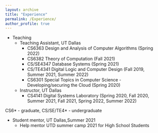 ```yaml
---
layout: archive
title: "Experience"
permalink: /Experience/
author_profile: true
---
```

* Teaching 
    * Teaching Assistant, UT Dallas
        * CS6363 Design and Analysis of Computer Algorithms (Spring 2022)
        * CS6382 Theory of Computation (Fall 2021)    
        * CS/SE4347 Database Systems (Spring 2021)
        * CS/TE4341 Digital Logic and Computer Design (Fall 2019, Summer 2021, Summer 2022)
        * CS6301 Special Topics in Computer Science - Developing/securing the Cloud (Spring 2020)
     * Instructor, UT Dallas
        * CS4141 Digital Systems Laboratory (Spring 2020, Fall 2020, Summer 2021, Fall 2021, Spring 2022, Summer 2022)<br/>
     
CS6* - graduate, CS/SE/TE4* - undergraduate

* Student mentor, UT Dallas,Summer 2021
    * Help mentor UTD summer camp 2021 for High School Students 
